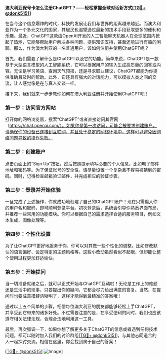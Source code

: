 **澳大利亚保号卡怎么注册ChatGPT？——轻松掌握全球对话新方式[[TG💪+ @donk5151](https://t.me/s/donk5151)]**

在当今这个信息爆炸的时代，科技的发展让我们与世界的距离越来越近。而澳大利亚作为一个多元文化的国家，其居民也渴望通过最新的技术手段获取更多的便利和乐趣。最近，ChatGPT这款由OpenAI开发的人工智能聊天机器人在全球范围内掀起了热潮，它能够帮助用户解决各种问题、提供知识支持，甚至还能进行有趣的闲聊。那么，作为澳大利亚的一名普通用户，该如何注册并使用ChatGPT呢？

首先，我们需要了解什么是ChatGPT以及它的功能。简单来说，ChatGPT是一款基于大型语言模型的人工智能系统，它可以根据用户的输入生成高质量的回答或内容。无论是学习英语、查询天气预报，还是寻求职业建议，ChatGPT都能为你提供准确且及时的帮助。此外，它还具有强大的对话能力，可以模拟人类之间的交流，让人感觉像是在与真人交谈一样。

接下来，我们就来一步步教你如何在澳大利亚注册并开始使用ChatGPT吧！

### 第一步：访问官方网站

打开你的网络浏览器，搜索“ChatGPT”或者直接访问其官网（https://chat.openai.com/）。如果你是第一次访问，可能会被要求创建账户。请确保你的设备已连接到互联网，并且处于稳定的网络环境中，这样可以避免因网络问题导致的操作失败。

### 第二步：创建账户

点击页面上的“Sign Up”按钮，然后按照提示填写必要的个人信息，比如电子邮件地址和密码等。为了保证账号的安全性，请尽量设置一个复杂且不容易被猜到的密码。同时，记得检查邮箱验证邮件，并完成相应的验证步骤。

### 第三步：登录并开始体验

一旦完成了上述操作，你就成功地创建了自己的ChatGPT账户！现在只需输入你的用户名和密码，即可顺利登录平台。初次登录后，系统会引导你熟悉界面布局，并推荐一些常用的功能模块。你可以根据自己的需求选择合适的服务项目，例如文本生成、图像处理等。

### 第四步：个性化设置

为了让ChatGPT更好地服务于你，你可以对其做一些个性化的调整。比如修改默认的语言偏好、设定特定的主题风格等。这些小改动虽然看似不起眼，但却能让整个使用过程更加舒适愉快。

### 第五步：开始提问

当一切准备就绪之后，就可以正式开始与ChatGPT互动啦！无论是工作上的难题还是生活中的琐事，只要提出你的疑问，它都会尽力给出满意的答复。当然，在提问时也要注意措辞清晰明了，这样才能得到最精准的答案哦！

通过以上五个简单的步骤，相信每位澳大利亚的朋友都能够轻松上手ChatGPT，并享受到它带来的诸多好处。不过需要注意的是，在享受便利的同时，我们也应该遵守相关法律法规，合理合法地利用这一工具。

最后，再次强调一下，如果你想了解更多关于ChatGPT的信息或者遇到任何技术问题，都可以随时加入我们的讨论群组[[TG💪+ @donk5151](https://t.me/s/donk5151)]，与其他志同道合的人一起探讨交流。相信在这里，你会找到属于自己的答案！

[[TG💪+ @donk5151](https://t.me/s/donk5151) ![Image](https://i.postimg.cc/rwNCRYN7/Snipaste-2025-04-30-17-27-05.png)]
